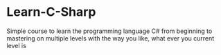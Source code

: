 # Learn-C-Sharp
Simple course to learn the programming language C# from beginning to mastering on multiple levels with the way you like, what ever you current level is
